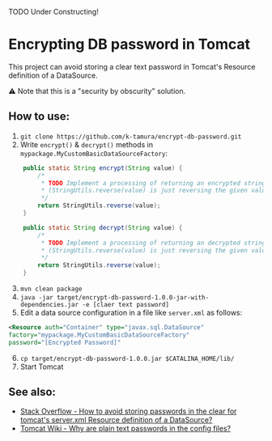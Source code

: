 TODO Under Constructing!

# Encrypting DB password in Tomcat

This project can avoid storing a clear text password in Tomcat's Resource definition of a DataSource.

:warning: Note that this is a "security by obscurity" solution.

## How to use:

1. `git clone https://github.com/k-tamura/encrypt-db-password.git`
2. Write `encrypt()` & `decrypt()` methods in `mypackage.MyCustomBasicDataSourceFactory`:

```java
    public static String encrypt(String value) {
        /*
         * TODO Implement a processing of returning an encrypted string
         * (StringUtils.reverse(value) is just reversing the given value)
         */
        return StringUtils.reverse(value);
    }

    public static String decrypt(String value) {
        /*
         * TODO Implement a processing of returning an decrypted string
         * (StringUtils.reverse(value) is just reversing the given value)
         */
        return StringUtils.reverse(value);
    }
```
3. `mvn clean package`
4. `java -jar target/encrypt-db-password-1.0.0-jar-with-dependencies.jar -e [claer text password]`
5. Edit a data source configuration in a file like `server.xml` as follows:
```xml
<Resource auth="Container" type="javax.sql.DataSource"
factory="mypackage.MyCustomBasicDataSourceFactory" 
password="[Encrypted Password]"
```
6. `cp target/encrypt-db-password-1.0.0.jar $CATALINA_HOME/lib/`
7. Start Tomcat

## See also:

- [Stack Overflow - How to avoid storing passwords in the clear for tomcat's server.xml Resource definition of a DataSource?](https://stackoverflow.com/questions/129160/how-to-avoid-storing-passwords-in-the-clear-for-tomcats-server-xml-resource-def)
- [Tomcat Wiki - Why are plain text passwords in the config files?](https://wiki.apache.org/tomcat/FAQ/Password)
